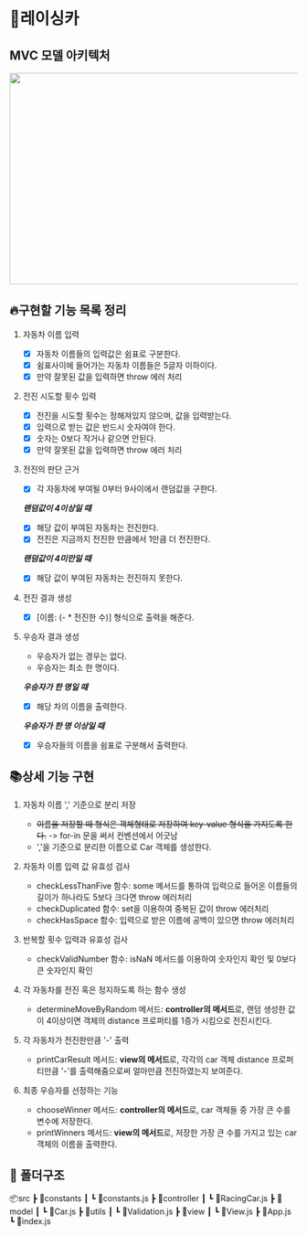 # 🚗레이싱카 

## MVC 모델 아키텍처

<img src="https://github.com/jungjunhyung99/javascript-racingcar-6/assets/55770796/ce0a593a-9472-4510-8dde-bf3e2f2b4b47" width="700" height="370">

## 🔥구현할 기능 목록 정리

1. 자동차 이름 입력
    - [x] 자동차 이름들의 입력값은 쉼표로 구분한다.
    - [x] 쉼표사이에 들어가는 자동차 이름들은 5글자 이하이다.
    - [x] 만약 잘못된 값을 입력하면 throw 에러 처리

2. 전진 시도할 횟수 입력
    - [x] 전진을 시도할 횟수는 정해져있지 않으며, 값을 입력받는다.
    - [x] 입력으로 받는 값은 반드시 숫자여야 한다.
    - [x] 숫자는 0보다 작거나 같으면 안된다.
    - [x] 만약 잘못된 값을 입력하면 throw 에러 처리

3. 전진의 판단 근거
    - [x] 각 자동차에 부여될 0부터 9사이에서 랜덤값을 구한다.

    __*랜덤값이 4이상일 때*__
    - [x] 해당 값이 부여된 자동차는 전진한다.
    - [x] 전진은 지금까지 전진한 만큼에서 1만큼 더 전진한다.
    
    __*랜덤값이 4미만일 때*__
    - [x] 해당 값이 부여된 자동차는 전진하지 못한다.

4. 전진 결과 생성
    - [x] [이름: (- * 전진한 수)] 형식으로 출력을 해준다.

5. 우승자 결과 생성
    - 우승자가 없는 경우는 없다.
    - 우승자는 최소 한 명이다.

    __*우승자가 한 명일 때*__
    - [x] 해당 차의 이름을 출력한다.
    
    __*우승자가 한 명 이상일 때*__
    - [x] 우승자들의 이름을 쉼표로 구분해서 출력한다.


## 📚상세 기능 구현

1. 자동차 이름 ',' 기준으로 분리 저장
    - ~~이름을 저장할 때 형식은 객체형태로 저장하여 key-value 형식을 가지도록 한다.~~ -> for-in 문을 써서 컨벤션에서 어긋남
    - ','을 기준으로 분리한 이름으로 Car 객체를 생성한다.

2. 자동차 이름 입력 값 유효성 검사
    - checkLessThanFive 함수: some 메서드를 통하여 입력으로 들어온 이름들의 길이가 하나라도 5보다 크다면 throw 에러처리
    - checkDuplicated 함수: set을 이용하여 중복된 값이 throw 에러처리
    - checkHasSpace 함수: 입력으로 받은 이름에 공백이 있으면 throw 에러처리

3. 반복할 횟수 입력과 유효성 검사
    - checkValidNumber 함수: isNaN 메서드를 이용하여 숫자인지 확인 및 0보다 큰 숫자인지 확인

4. 각 자동차를 전진 혹은 정지하도록 하는 함수 생성

    - determineMoveByRandom 메서드: **controller의 메서드**로, 랜덤 생성한 값이 4이상이면 객체의 distance 프로퍼티를 1증가 시킴으로 전진시킨다.

5. 각 자동차가 전진한만큼 '-' 출력
    - printCarResult 메서드: **view의 메서드**로, 각각의 car 객체 distance 프로퍼티만큼 '-'를 출력해줌으로써 얼마만큼 전진하였는지 보여준다.

6. 최종 우승자를 선정하는 기능
    - chooseWinner 메서드: **controller의 메서드**로, car 객체들 중 가장 큰 수를 변수에 저장한다.
    - printWinners 메서드: **view의 메서드**로, 저장한 가장 큰 수를 가지고 있는 car 객체의 이름을 출력한다.

## 📁 폴더구조

📦src
 ┣ 📂constants
 ┃ ┗ 📜constants.js
 ┣ 📂controller
 ┃ ┗ 📜RacingCar.js
 ┣ 📂model
 ┃ ┗ 📜Car.js
 ┣ 📂utils
 ┃ ┗ 📜Validation.js
 ┣ 📂view
 ┃ ┗ 📜View.js
 ┣ 📜App.js
 ┗ 📜index.js